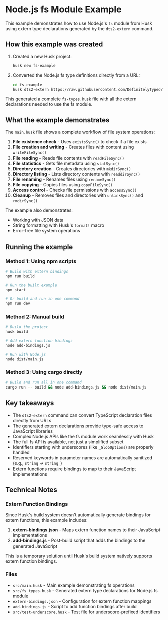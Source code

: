 # Node.js fs Module Example

This example demonstrates how to use Node.js's `fs` module from Husk using extern type declarations generated by the `dts2-extern` command.

## How this example was created

1. Created a new Husk project:
   ```bash
   husk new fs-example
   ```

2. Converted the Node.js fs type definitions directly from a URL:
   ```bash
   cd fs-example
   husk dts2-extern https://raw.githubusercontent.com/DefinitelyTyped/DefinitelyTyped/master/types/node/fs.d.ts -o src/fs-types.husk
   ```

This generated a complete `fs-types.husk` file with all the extern declarations needed to use the fs module.

## What the example demonstrates

The `main.husk` file shows a complete workflow of file system operations:

1. **File existence check** - Uses `existsSync()` to check if a file exists
2. **File creation and writing** - Creates files with content using `writeFileSync()`
3. **File reading** - Reads file contents with `readFileSync()`
4. **File statistics** - Gets file metadata using `statSync()`
5. **Directory creation** - Creates directories with `mkdirSync()`
6. **Directory listing** - Lists directory contents with `readdirSync()`
7. **File renaming** - Renames files using `renameSync()`
8. **File copying** - Copies files using `copyFileSync()`
9. **Access control** - Checks file permissions with `accessSync()`
10. **Cleanup** - Removes files and directories with `unlinkSync()` and `rmdirSync()`

The example also demonstrates:
- Working with JSON data
- String formatting with Husk's `format!` macro
- Error-free file system operations

## Running the example

### Method 1: Using npm scripts
```bash
# Build with extern bindings
npm run build

# Run the built example
npm start

# Or build and run in one command
npm run dev
```

### Method 2: Manual build
```bash
# Build the project
husk build

# Add extern function bindings
node add-bindings.js

# Run with Node.js
node dist/main.js
```

### Method 3: Using cargo directly
```bash
# Build and run all in one command
cargo run -- build && node add-bindings.js && node dist/main.js
```

## Key takeaways

- The `dts2-extern` command can convert TypeScript declaration files directly from URLs
- The generated extern declarations provide type-safe access to JavaScript libraries
- Complex Node.js APIs like the fs module work seamlessly with Husk
- The full fs API is available, not just a simplified subset
- Identifiers starting with underscores (like `_GlobOptions`) are properly handled
- Reserved keywords in parameter names are automatically sanitized (e.g., `string` → `string_`)
- Extern functions require bindings to map to their JavaScript implementations

## Technical Notes

### Extern Function Bindings

Since Husk's build system doesn't automatically generate bindings for extern functions, this example includes:

1. **extern-bindings.json** - Maps extern function names to their JavaScript implementations
2. **add-bindings.js** - Post-build script that adds the bindings to the generated JavaScript

This is a temporary solution until Husk's build system natively supports extern function bindings.

### Files

- `src/main.husk` - Main example demonstrating fs operations
- `src/fs_types.husk` - Generated extern type declarations for Node.js fs module
- `extern-bindings.json` - Configuration for extern function mappings
- `add-bindings.js` - Script to add function bindings after build
- `src/test-underscore.husk` - Test file for underscore-prefixed identifiers